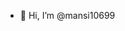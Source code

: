 - 👋 Hi, I’m @mansi10699

<!---
mansi10699/mansi10699 is a ✨ special ✨ repository because its `README.md` (this file) appears on your GitHub profile.
You can click the Preview link to take a look at your changes.
--->
